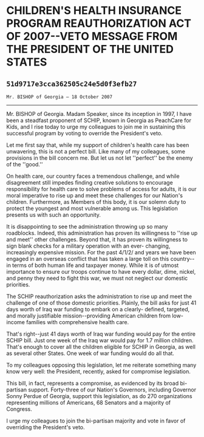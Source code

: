 # CHILDREN'S HEALTH INSURANCE PROGRAM REAUTHORIZATION ACT OF 2007--VETO  MESSAGE FROM THE PRESIDENT OF THE UNITED STATES
## `51d9717e3cca362505c24e5d0f3efb27`
`Mr. BISHOP of Georgia — 18 October 2007`

---


Mr. BISHOP of Georgia. Madam Speaker, since its inception in 1997, I 
have been a steadfast proponent of SCHIP, known in Georgia as PeachCare 
for Kids, and I rise today to urge my colleagues to join me in 
sustaining this successful program by voting to override the 
President's veto.

Let me first say that, while my support of children's health care has 
been unwavering, this is not a perfect bill. Like many of my 
colleagues, some provisions in the bill concern me. But let us not let 
''perfect'' be the enemy of the ''good.''

On health care, our country faces a tremendous challenge, and while 
disagreement still impedes finding creative solutions to encourage 
responsibility for health care to solve problems of access for adults, 
it is our moral imperative to rise up and meet these challenges for our 
Nation's children. Furthermore, as Members of this body, it is our 
solemn duty to protect the youngest and most vulnerable among us. This 
legislation presents us with such an opportunity.

It is disappointing to see the administration throwing up so many 
roadblocks. Indeed, this administration has proven its willingness to 
''rise up and meet'' other challenges. Beyond that, it has proven its 
willingness to sign blank checks for a military operation with an ever-
changing, increasingly expensive mission. For the past 4/1/2/ and years 
we have been engaged in an overseas conflict that has taken a large 
toll on this country--in terms of both human life and taxpayer money. 
While it is of utmost importance to ensure our troops continue to have 
every dollar, dime, nickel, and penny they need to fight this war, we 
must not neglect our domestic priorities.

The SCHIP reauthorization asks the administration to rise up and meet 
the challenge of one of those domestic priorities. Plainly, the bill 
asks for just 41 days worth of Iraq war funding to embark on a clearly-
defined, targeted, and morally justifiable mission--providing American 
children from low-income families with comprehensive health care.

That's right--just 41 days worth of Iraq war funding would pay for 
the entire SCHIP bill. Just one week of the Iraq war would pay for 1.7 
million children. That's enough to cover all the children eligible for 
SCHIP in Georgia, as well as several other States. One week of war 
funding would do all that.

To my colleagues opposing this legislation, let me reiterate 
something many know very well: the President, recently, asked for 
compromise legislation.

This bill, in fact, represents a compromise, as evidenced by its 
broad bi-partisan support. Forty-three of our Nation's Governors, 
including Governor Sonny Perdue of Georgia, support this legislation, 
as do 270 organizations representing millions of Americans, 68 Senators 
and a majority of Congress.

I urge my colleagues to join the bi-partisan majority and vote in 
favor of overriding the President's veto.